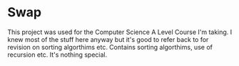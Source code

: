 # Swap

This project was used for the Computer Science A Level Course I'm taking. I knew most of the stuff here anyway but it's good to refer back to for revision on sorting algorthims etc. Contains sorting algorthims, use of recursion etc. It's nothing special.
